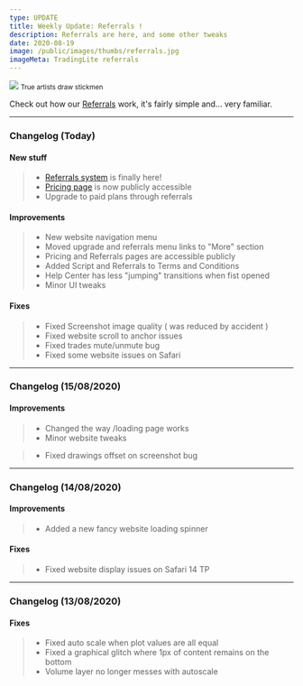 ```yaml
---
type: UPDATE
title: Weekly Update: Referrals !
description: Referrals are here, and some other tweaks
date: 2020-08-19
image: /public/images/thumbs/referrals.jpg
imageMeta: TradingLite referrals
---
```


![](/public/images/thumbs/referrals.jpg)
<small class="caption">True artists draw stickmen</small>

Check out how our [Referrals](/referrals) work, it's fairly simple and... very familiar.

---

### Changelog (Today)

#### New stuff

<div class="changelog-new">

> - [Referrals system](/referrals) is finally here!
> - [Pricing page](/upgrade) is now publicly accessible
> - Upgrade to paid plans through referrals

</div>

#### Improvements

> - New website navigation menu
> - Moved upgrade and referrals menu links to "More" section
> - Pricing and Referrals pages are accessible publicly
> - Added Script and Referrals to Terms and Conditions
> - Help Center has less "jumping" transitions when fist opened
> - Minor UI tweaks

#### Fixes

<div class="changelog-fix">

> - Fixed Screenshot image quality ( was reduced by accident )
> - Fixed website scroll to anchor issues
> - Fixed trades mute/unmute bug
> - Fixed some website issues on Safari

</div>

---

### Changelog (15/08/2020)

#### Improvements

> - Changed the way /loading page works
> - Minor website tweaks

<div class="changelog-fix">

> - Fixed drawings offset on screenshot bug

</div>

---

### Changelog (14/08/2020)

#### Improvements

> - Added a new fancy website loading spinner

#### Fixes

<div class="changelog-fix">

> - Fixed website display issues on Safari 14 TP

</div>

---

### Changelog (13/08/2020)

#### Fixes

<div class="changelog-fix">

> - Fixed auto scale when plot values are all equal
> - Fixed a graphical glitch where 1px of content remains on the bottom
> - Volume layer no longer messes with autoscale

</div>
